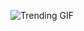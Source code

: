 
<!-- GIF_SECTION -->
![Trending GIF](https://media4.giphy.com/media/v1.Y2lkPThiYjIxNzcyOXpwMzZyZDRnM3lxbmZmcnd3dDBocmNkbXJmenc4MW9yZDIyeDFzNCZlcD12MV9naWZzX3NlYXJjaCZjdD1n/p4NLw3I4U0idi/giphy.gif)
<!-- END_GIF_SECTION -->
